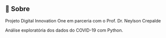 
## :dart: Sobre ##


Projeto Digital Innovation One em parceria com o Prof. Dr. Neylson Crepalde

Análise exploratória dos dados do COVID-19 com Python.

